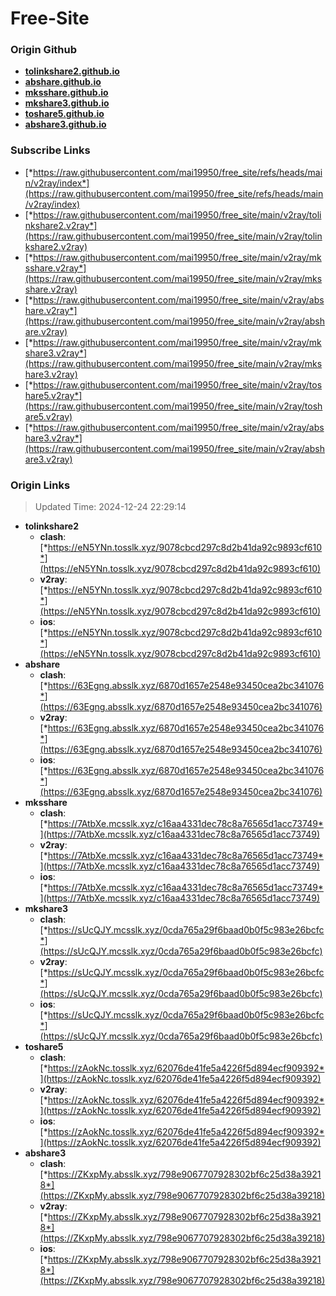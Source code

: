 # Free-Site

### Origin Github

- [**tolinkshare2.github.io**](https://github.com/tolinkshare2/tolinkshare2.github.io)
- [**abshare.github.io**](https://github.com/abshare/abshare.github.io)
- [**mksshare.github.io**](https://github.com/mksshare/mksshare.github.io)
- [**mkshare3.github.io**](https://github.com/mkshare3/mkshare3.github.io)
- [**toshare5.github.io**](https://github.com/toshare5/toshare5.github.io)
- [**abshare3.github.io**](https://github.com/abshare3/abshare3.github.io)

### Subscribe Links

- [*https://raw.githubusercontent.com/mai19950/free_site/refs/heads/main/v2ray/index*](https://raw.githubusercontent.com/mai19950/free_site/refs/heads/main/v2ray/index)
- [*https://raw.githubusercontent.com/mai19950/free_site/main/v2ray/tolinkshare2.v2ray*](https://raw.githubusercontent.com/mai19950/free_site/main/v2ray/tolinkshare2.v2ray)
- [*https://raw.githubusercontent.com/mai19950/free_site/main/v2ray/mksshare.v2ray*](https://raw.githubusercontent.com/mai19950/free_site/main/v2ray/mksshare.v2ray)
- [*https://raw.githubusercontent.com/mai19950/free_site/main/v2ray/abshare.v2ray*](https://raw.githubusercontent.com/mai19950/free_site/main/v2ray/abshare.v2ray)
- [*https://raw.githubusercontent.com/mai19950/free_site/main/v2ray/mkshare3.v2ray*](https://raw.githubusercontent.com/mai19950/free_site/main/v2ray/mkshare3.v2ray)
- [*https://raw.githubusercontent.com/mai19950/free_site/main/v2ray/toshare5.v2ray*](https://raw.githubusercontent.com/mai19950/free_site/main/v2ray/toshare5.v2ray)
- [*https://raw.githubusercontent.com/mai19950/free_site/main/v2ray/abshare3.v2ray*](https://raw.githubusercontent.com/mai19950/free_site/main/v2ray/abshare3.v2ray)

### Origin Links

> Updated Time: 2024-12-24 22:29:14

- **tolinkshare2**
  - **clash**: [*https://eN5YNn.tosslk.xyz/9078cbcd297c8d2b41da92c9893cf610*](https://eN5YNn.tosslk.xyz/9078cbcd297c8d2b41da92c9893cf610)
  - **v2ray**: [*https://eN5YNn.tosslk.xyz/9078cbcd297c8d2b41da92c9893cf610*](https://eN5YNn.tosslk.xyz/9078cbcd297c8d2b41da92c9893cf610)
  - **ios**: [*https://eN5YNn.tosslk.xyz/9078cbcd297c8d2b41da92c9893cf610*](https://eN5YNn.tosslk.xyz/9078cbcd297c8d2b41da92c9893cf610)
- **abshare**
  - **clash**: [*https://63Egng.absslk.xyz/6870d1657e2548e93450cea2bc341076*](https://63Egng.absslk.xyz/6870d1657e2548e93450cea2bc341076)
  - **v2ray**: [*https://63Egng.absslk.xyz/6870d1657e2548e93450cea2bc341076*](https://63Egng.absslk.xyz/6870d1657e2548e93450cea2bc341076)
  - **ios**: [*https://63Egng.absslk.xyz/6870d1657e2548e93450cea2bc341076*](https://63Egng.absslk.xyz/6870d1657e2548e93450cea2bc341076)
- **mksshare**
  - **clash**: [*https://7AtbXe.mcsslk.xyz/c16aa4331dec78c8a76565d1acc73749*](https://7AtbXe.mcsslk.xyz/c16aa4331dec78c8a76565d1acc73749)
  - **v2ray**: [*https://7AtbXe.mcsslk.xyz/c16aa4331dec78c8a76565d1acc73749*](https://7AtbXe.mcsslk.xyz/c16aa4331dec78c8a76565d1acc73749)
  - **ios**: [*https://7AtbXe.mcsslk.xyz/c16aa4331dec78c8a76565d1acc73749*](https://7AtbXe.mcsslk.xyz/c16aa4331dec78c8a76565d1acc73749)
- **mkshare3**
  - **clash**: [*https://sUcQJY.mcsslk.xyz/0cda765a29f6baad0b0f5c983e26bcfc*](https://sUcQJY.mcsslk.xyz/0cda765a29f6baad0b0f5c983e26bcfc)
  - **v2ray**: [*https://sUcQJY.mcsslk.xyz/0cda765a29f6baad0b0f5c983e26bcfc*](https://sUcQJY.mcsslk.xyz/0cda765a29f6baad0b0f5c983e26bcfc)
  - **ios**: [*https://sUcQJY.mcsslk.xyz/0cda765a29f6baad0b0f5c983e26bcfc*](https://sUcQJY.mcsslk.xyz/0cda765a29f6baad0b0f5c983e26bcfc)
- **toshare5**
  - **clash**: [*https://zAokNc.tosslk.xyz/62076de41fe5a4226f5d894ecf909392*](https://zAokNc.tosslk.xyz/62076de41fe5a4226f5d894ecf909392)
  - **v2ray**: [*https://zAokNc.tosslk.xyz/62076de41fe5a4226f5d894ecf909392*](https://zAokNc.tosslk.xyz/62076de41fe5a4226f5d894ecf909392)
  - **ios**: [*https://zAokNc.tosslk.xyz/62076de41fe5a4226f5d894ecf909392*](https://zAokNc.tosslk.xyz/62076de41fe5a4226f5d894ecf909392)
- **abshare3**
  - **clash**: [*https://ZKxpMy.absslk.xyz/798e9067707928302bf6c25d38a39218*](https://ZKxpMy.absslk.xyz/798e9067707928302bf6c25d38a39218)
  - **v2ray**: [*https://ZKxpMy.absslk.xyz/798e9067707928302bf6c25d38a39218*](https://ZKxpMy.absslk.xyz/798e9067707928302bf6c25d38a39218)
  - **ios**: [*https://ZKxpMy.absslk.xyz/798e9067707928302bf6c25d38a39218*](https://ZKxpMy.absslk.xyz/798e9067707928302bf6c25d38a39218)
